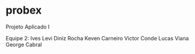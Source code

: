 # probex
Projeto Aplicado I

Equipe 2:
Ives Levi Diniz Rocha
Keven Carneiro
Victor Conde
Lucas Viana
George Cabral
